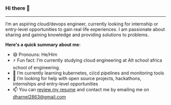 ### Hi there 👋
---

I’m an aspiring cloud/devops engineer, currently looking for internship or entry-level opportunities to gain real life experiences. I am passionate about sharing and gaining knowledge and providing solutions to problems.  


**Here's a quick summary about me**:


- 😄 Pronouns: He/Him
- ⚡ Fun fact: I’m currently studying cloud engineering at Alt school africa school of engineering.
- 🌱 I’m currently learning kubernetes, ci/cd pipelines and monitoring tools
- 🤔 I’m looking for help with open source projects, hackathons, internships and entry-level opportunities
- 📫 You can [review my resume](https://docs.google.com/document/d/1bCMKg45DLGTkTYr-5QKio-Eqw8juxDhvXbnjAjDlV2g/edit?usp=sharing) and contact me by emailing me on dharnel2863@gmail.com



